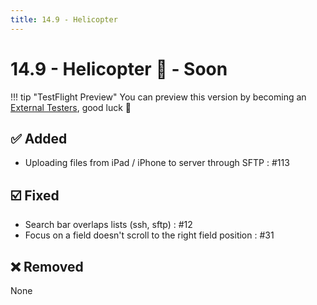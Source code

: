 ```yaml
---
title: 14.9 - Helicopter
---
```

# 14.9 - Helicopter :helicopter: - Soon

!!! tip "TestFlight Preview"
    You can preview this version by becoming an [External Testers](/becoming-external-tester), good luck :muscle:

## :white_check_mark: Added
* Uploading files from iPad / iPhone to server through SFTP : #113

## :ballot_box_with_check: Fixed
* Search bar overlaps lists (ssh, sftp) : #12
* Focus on a field doesn't scroll to the right field position : #31

## :x: Removed
None